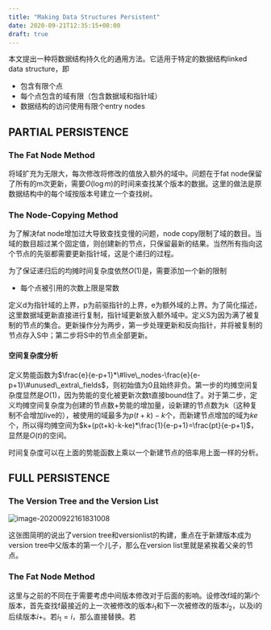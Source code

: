 ```yaml
---
title: "Making Data Structures Persistent"
date: 2020-09-21T12:35:15+08:00
draft: true
---
```


本文提出一种将数据结构持久化的通用方法。它适用于特定的数据结构linked data structure，即

- 包含有限个点
- 每个点包含的域有限（包含数据域和指针域）
- 数据结构的访问使用有限个entry nodes

## PARTIAL PERSISTENCE

### The Fat Node Method

将域扩充为无限大，每次修改将修改的值放入额外的域中。问题在于fat node保留了所有的m次更新，需要$O(\log m)$的时间来查找某个版本的数据。这里的做法是原数据结构中的每个域按版本号建立一个查找树。

### The Node-Copying Method

为了解决fat node增加过大导致查找变慢的问题，node copy限制了域的数目。当域的数目超过某个固定值，则创建新的节点，只保留最新的结果。当然所有指向这个节点的先驱都需要更新指针域，这是个递归的过程。

为了保证递归后的均摊时间复杂度依然$O(1)$是，需要添加一个新的限制

- 每个点被引用的次数上限是常数

定义d为指针域的上界，p为前驱指针的上界，e为额外域的上界。为了简化描述，这里数据域更新直接进行复制，指针域更新放入额外域中。定义S为因为满了被复制的节点的集合。更新操作分为两步，第一步处理更新和反向指针，并将被复制的节点存入S中；第二步将S中的节点全部更新。

#### 空间复杂度分析

定义势能函数为$\frac{e}{e-p+1}*\#live\_nodes-\frac{e}{e-p+1}\#unused\_extra\_fields$，则初始值为0且始终非负。第一步的均摊空间复杂度显然是$O(1)$，因为势能的变化被更新次数t直接bound住了。对于第二步，定义均摊空间复杂度为创建的节点数+势能的增加量，设新建的节点数为k（这种复制不会增加live的），被使用的域最多为$p(t+k)-k$个，而新建节点增加的域为$ke$个，所以得均摊空间为$k+(p(t+k)-k-ke)*\frac{1}{e-p+1}=\frac{pt}{e-p+1}$，显然是$O(t)$的空间。

时间复杂度可以在上面的势能函数上乘以一个新建节点的倍率用上面一样的分析。

## FULL PERSISTENCE

### The Version Tree and the Version List

![image-20200922161831008](..\..\static\pic\6.851\full_persistence_version_list.png)

这张图简明的说出了version tree和versionlist的构建，重点在于新建版本成为version tree中父版本的第一个儿子，那么在version list里就是紧挨着父亲的节点。

### The Fat Node Method

这里与之前的不同在于需要考虑中间版本修改对于后面的影响。设修改f域的第$i$个版本，首先查找f最接近的上一次被修改的版本$i_1$和下一次被修改的版本$i_2$，以及i的后续版本$i+$。若$i_1=i$，那么直接替换。若
